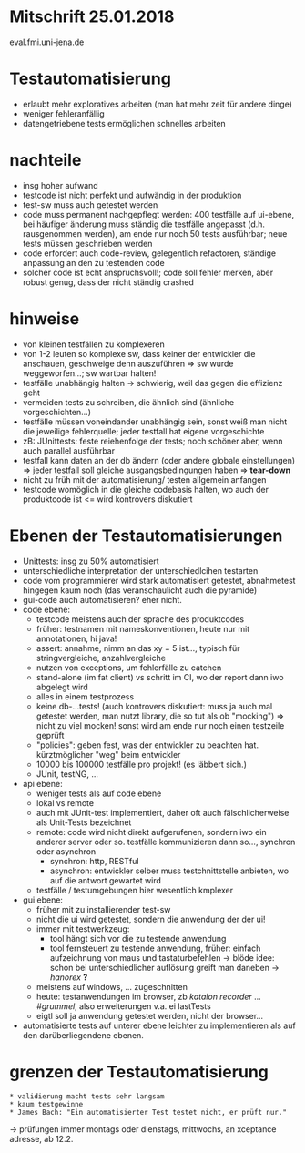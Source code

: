 Mitschrift 25.01.2018
======
eval.fmi.uni-jena.de

Testautomatisierung
===
  * erlaubt mehr exploratives arbeiten (man hat mehr zeit für andere dinge)
  * weniger fehleranfällig
  * datengetriebene tests ermöglichen schnelles arbeiten

nachteile
==
  * insg hoher aufwand
  * testcode ist nicht perfekt und aufwändig in der produktion
  * test-sw muss auch getestet werden
  * code muss permanent nachgepflegt werden: 400 testfälle auf ui-ebene, bei häufiger änderung muss ständig die testfälle angepasst (d.h. rausgenommen werden), am ende nur noch 50 tests ausführbar; neue tests müssen geschrieben werden
  * code erfordert auch code-review, gelegentlich refactoren, ständige anpassung an den zu testenden code
  * solcher code ist echt anspruchsvoll!; code soll fehler merken, aber robust genug, dass der nicht ständig crashed

hinweise
==
  * von kleinen testfällen zu komplexeren
  * von 1-2 leuten so komplexe sw, dass keiner der entwickler die anschauen, geschweige denn auszuführen => sw wurde weggeworfen...; sw wartbar halten!
  * testfälle unabhängig halten -> schwierig, weil das gegen die effizienz geht
  * vermeiden tests zu schreiben, die ähnlich sind (ähnliche vorgeschichten...)
  * testfälle müssen voneindander unabhängig sein, sonst weiß man nicht die jeweilige fehlerquelle; jeder testfall hat eigene vorgeschichte
  * zB: JUnittests: feste reiehenfolge der tests; noch schöner aber, wenn auch parallel ausführbar
  * testfall kann daten an der db ändern (oder andere globale einstellungen) => jeder testfall soll gleiche ausgangsbedingungen haben => **tear-down**
  * nicht zu früh mit der automatisierung/ testen allgemein anfangen
  * testcode womöglich in die gleiche codebasis halten, wo auch der produktcode ist <= wird kontrovers diskutiert

Ebenen der Testautomatisierungen
====
  * Unittests: insg zu 50% automatisiert
  * unterschiedliche interpretation der unterschiedlcihen testarten
  * code vom programmierer wird stark automatisiert getestet, abnahmetest hingegen kaum noch (das veranschaulicht auch die pyramide)
  * gui-code auch automatisieren? eher nicht.
  * code ebene:
    * testcode meistens auch der sprache des produktcodes
    * früher: testnamen mit nameskonventionen, heute nur mit annotationen, hi java!
    * assert: annahme, nimm an das xy = 5 ist..., typisch für stringvergleiche, anzahlvergleiche
    * nutzen von exceptions, um fehlerfälle zu catchen
    * stand-alone (im fat client) vs schritt im CI, wo der report dann iwo abgelegt wird
    * alles in einem testprozess
    * keine db-...tests! (auch kontrovers diskutiert: muss ja auch mal getestet werden, man nutzt library, die so tut als ob "mocking") => nicht zu viel mocken! sonst wird am ende nur noch einen testzeile geprüft
    * "policies": geben fest, was der entwickler zu beachten hat. kürztmöglicher "weg" beim entwickler
    * 10000 bis 100000 testfälle pro projekt! (es läbbert sich.)
    * JUnit, testNG, ...
  * api ebene:
    * weniger tests als auf code ebene
    * lokal vs remote
    * auch mit JUnit-test implementiert, daher oft auch fälschlicherweise als Unit-Tests bezeichnet
    * remote: code wird nicht direkt aufgerufenen, sondern iwo ein anderer server oder so. testfälle kommunizieren dann so..., synchron oder asynchron
      * synchron: http, RESTful
      * asynchron: entwickler selber muss testchnittstelle anbieten, wo auf die antwort gewartet wird
    * testfälle / testumgebungen hier wesentlich kmplexer
  * gui ebene:
    * früher mit zu installierender test-sw
    * nicht die ui wird getestet, sondern die anwendung der der ui!
    * immer mit testwerkzeug:
      * tool hängt sich vor die zu testende anwendung
      * tool fernsteuert zu testende anwendung, früher: einfach aufzeichnung von maus und tastaturbefehlen -> blöde idee: schon bei unterschiedlicher auflösung greift man daneben
        -> _hanorex_ **?**
    * meistens auf windows, ... zugeschnitten
    * heute: testanwendungen im browser, zb _katalon recorder_ ... _#grummel_, also erweiterungen v.a. ei lastTests
    * eigtl soll ja anwendung getestet werden, nicht der browser...
  * automatisierte tests auf unterer ebene leichter zu implementieren als auf den darüberliegendene ebenen.

  grenzen der Testautomatisierung
  ===
    * validierung macht tests sehr langsam
    * kaum testgewinne
    * James Bach: "Ein automatisierter Test testet nicht, er prüft nur."


-> prüfungen immer montags oder dienstags, mittwochs, an xceptance adresse, ab 12.2.
